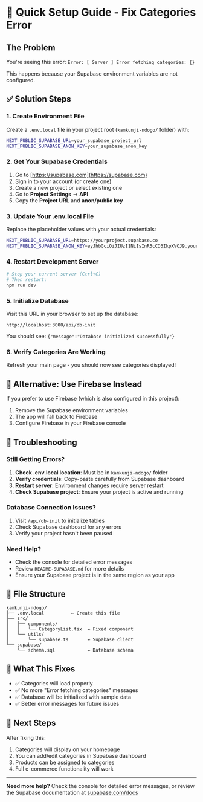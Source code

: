 # 🚀 Quick Setup Guide - Fix Categories Error

## The Problem
You're seeing this error: `Error: [ Server ] Error fetching categories: {}`

This happens because your Supabase environment variables are not configured.

## ✅ Solution Steps

### 1. Create Environment File
Create a `.env.local` file in your project root (`kamkunji-ndogo/` folder) with:

```bash
NEXT_PUBLIC_SUPABASE_URL=your_supabase_project_url
NEXT_PUBLIC_SUPABASE_ANON_KEY=your_supabase_anon_key
```

### 2. Get Your Supabase Credentials
1. Go to [https://supabase.com](https://supabase.com)
2. Sign in to your account (or create one)
3. Create a new project or select existing one
4. Go to **Project Settings** → **API**
5. Copy the **Project URL** and **anon/public key**

### 3. Update Your .env.local File
Replace the placeholder values with your actual credentials:

```bash
NEXT_PUBLIC_SUPABASE_URL=https://yourproject.supabase.co
NEXT_PUBLIC_SUPABASE_ANON_KEY=eyJhbGciOiJIUzI1NiIsInR5cCI6IkpXVCJ9.your_actual_key_here
```

### 4. Restart Development Server
```bash
# Stop your current server (Ctrl+C)
# Then restart:
npm run dev
```

### 5. Initialize Database
Visit this URL in your browser to set up the database:
```
http://localhost:3000/api/db-init
```

You should see: `{"message":"Database initialized successfully"}`

### 6. Verify Categories Are Working
Refresh your main page - you should now see categories displayed!

## 🔧 Alternative: Use Firebase Instead

If you prefer to use Firebase (which is also configured in this project):

1. Remove the Supabase environment variables
2. The app will fall back to Firebase
3. Configure Firebase in your Firebase console

## 🐛 Troubleshooting

### Still Getting Errors?
1. **Check .env.local location**: Must be in `kamkunji-ndogo/` folder
2. **Verify credentials**: Copy-paste carefully from Supabase dashboard
3. **Restart server**: Environment changes require server restart
4. **Check Supabase project**: Ensure your project is active and running

### Database Connection Issues?
1. Visit `/api/db-init` to initialize tables
2. Check Supabase dashboard for any errors
3. Verify your project hasn't been paused

### Need Help?
- Check the console for detailed error messages
- Review `README-SUPABASE.md` for more details
- Ensure your Supabase project is in the same region as your app

## 📁 File Structure
```
kamkunji-ndogo/
├── .env.local          ← Create this file
├── src/
│   ├── components/
│   │   └── CategoryList.tsx  ← Fixed component
│   └── utils/
│       └── supabase.ts       ← Supabase client
└── supabase/
    └── schema.sql            ← Database schema
```

## 🎯 What This Fixes
- ✅ Categories will load properly
- ✅ No more "Error fetching categories" messages
- ✅ Database will be initialized with sample data
- ✅ Better error messages for future issues

## 🚀 Next Steps
After fixing this:
1. Categories will display on your homepage
2. You can add/edit categories in Supabase dashboard
3. Products can be assigned to categories
4. Full e-commerce functionality will work

---

**Need more help?** Check the console for detailed error messages, or review the Supabase documentation at [supabase.com/docs](https://supabase.com/docs)
